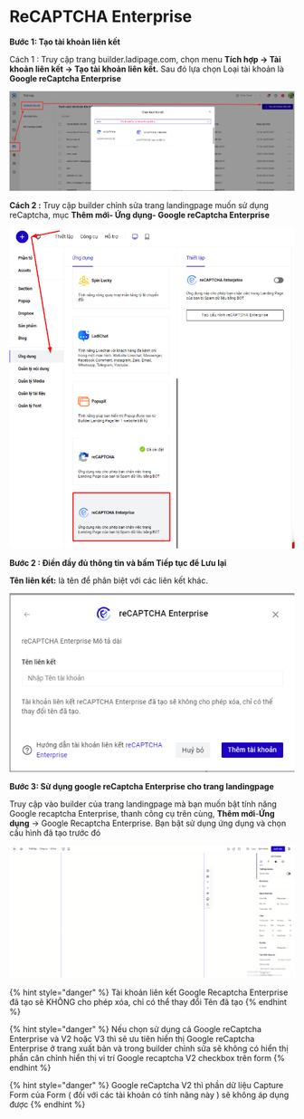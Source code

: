 # ReCAPTCHA Enterprise

**Bước 1: Tạo tài khoản liên kết**

Cách 1 : Truy cập trang builder.ladipage.com, chọn menu **Tích hợp -> Tài khoản liên kết -> Tạo tài khoản liên kết.** Sau đó lựa chọn Loại tài khoản là **Google reCaptcha Enterprise**

![](<../../.gitbook/assets/image (302).png>)

**Cách 2 :** Truy cập builder chỉnh sửa trang landingpage muốn sử dụng reCaptcha,  mục **Thêm mới- Ứng dụng- Google reCaptcha Enterprise**

![](<../../.gitbook/assets/image (1158).png>)

**Bước 2 : Điền đầy đủ thông tin và bấm Tiếp tục để Lưu lại**

**Tên liên kết:** là tên để phân biệt với các liên kết khác.&#x20;

![](<../../.gitbook/assets/image (678).png>)

**Bước 3: Sử dụng google reCaptcha Enterprise  cho trang landingpage**

Truy cập vào builder của trang landingpage mà bạn muốn bật tính năng Google recaptcha Enterprise,  thanh công cụ trên cùng, **Thêm mới**-**Ứng dụng** -> Google Recaptcha Enterprise. Bạn bật sử dụng ứng dụng và chọn cấu hình đã tạo trước đó&#x20;

![](<../../.gitbook/assets/capcha enter.gif>)

{% hint style="danger" %}
Tài khoản liên kết Google Recaptcha Enterprise đã tạo sẽ KHÔNG cho phép xóa, chỉ có thể thay đổi Tên đã tạo&#x20;
{% endhint %}

{% hint style="danger" %}
Nếu chọn sử dụng cả Google reCaptcha Enterprise và V2 hoặc V3 thì sẽ ưu tiên hiển thị  Google reCaptcha Enterprise  ở trang xuất bản và  trong builder chỉnh sửa sẽ không có hiển thị phần căn chỉnh hiển thị vi trí Google recaptcha V2 checkbox trên form&#x20;
{% endhint %}

{% hint style="danger" %}
Google reCaptcha V2 thì phần dữ liệu Capture Form của Form ( đối với các tài khoản có tính năng này ) sẽ không áp dụng được&#x20;
{% endhint %}

